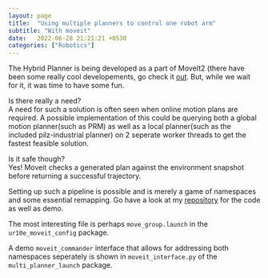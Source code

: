 ```yaml
---
layout: page
title:  "Using multiple planners to control one robot arm"
subtitle: "With moveit"
date:   2022-06-28 21:21:21 +0530
categories: ["Robotics"]
---
```


The Hybrid Planner is being developed as a part of MoveIt2 (there have been some really cool developements, go check it [out](https://github.com/ros-planning/moveit2/issues/433). But, while we wait for it, it was time to have some fun.  

Is there really a need?  
A need for such a solution is often seen when online motion plans are required. A possible implementation of this could be querying both a global motion planner(such as PRM) as well as a local planner(such as the included pilz-industrial planner) on 2 seperate worker threads to get the fastest feasible solution.   

Is it safe though?  
Yes! Moveit checks a generated plan against the environment snapshot before returning a successful trajectory.   

Setting up such a pipeline is possible and is merely a game of namespaces and some essential remapping. Go have a look at my [repository](https://github.com/Stephen-Tellis/multiple_planners_moveit) for the code as well as demo.  

The most interesting file is perhaps `move_group.launch` in the `ur10e_moveit_config` package.   

A demo `moveit_commander` interface that allows for addressing both namespaces seperately is shown in `moveit_interface.py` of the `multi_planner_launch` package.